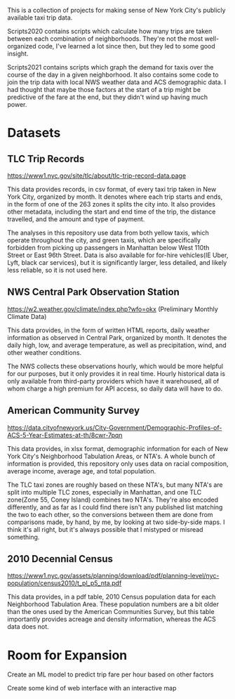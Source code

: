 This is a collection of projects for making sense of New York City's publicly available taxi trip data.

Scripts2020 contains scripts which calculate how many trips are taken between each combination of neighborhoods. They're not the most well-organized code, I've learned a lot since then, but they led to some good insight.

Scripts2021 contains scripts which graph the demand for taxis over the course of the day in a given neighborhood. It also contains some code to join the trip data with local NWS weather data and ACS demographic data. I had thought that maybe those factors at the start of a trip might be predictive of the fare at the end, but they didn't wind up having much power.

# Datasets

## TLC Trip Records

https://www1.nyc.gov/site/tlc/about/tlc-trip-record-data.page

This data provides records, in csv format, of every taxi trip taken in New York City, organized by month. It denotes where each trip starts and ends, in the form of one of the 263 zones it splits the city into. It also provides other metadata, including the start and end time of the trip, the distance travelled, and the amount and type of payment.

The analyses in this repository use data from both yellow taxis, which operate throughout the city, and green taxis, which are specifically forbidden from picking up passengers in Manhattan below West 110th Street or East 96th Street. Data is also available for for-hire vehicles(IE Uber, Lyft, black car services), but it is significantly larger, less detailed, and likely less reliable, so it is not used here.

## NWS Central Park Observation Station

https://w2.weather.gov/climate/index.php?wfo=okx (Preliminary Monthly Climate Data)

This data provides, in the form of written HTML reports, daily weather information as observed in Central Park, organized by month. It denotes the daily high, low, and average temperature, as well as precipitation, wind, and other weather conditions.

The NWS collects these observations hourly, which would be more helpful for our purposes, but it only provides it in real time. Hourly historical data is only available from third-party providers which have it warehoused, all of whom charge a high premium for API access, so daily data will have to do.

## American Community Survey

https://data.cityofnewyork.us/City-Government/Demographic-Profiles-of-ACS-5-Year-Estimates-at-th/8cwr-7pqn

This data provides, in xlsx format, demographic information for each of New York City's Neighborhood Tabulation Areas, or NTA's. A whole bunch of information is provided, this repository only uses data on racial composition, average income, average age, and total population.

The TLC taxi zones are roughly based on these NTA's, but many NTA's are split into multiple TLC zones, especially in Manhattan, and one TLC zone(Zone 55, Coney Island) combines two NTA's. They're also encoded differently, and as far as I could find there isn't any published list matching the two to each other, so the conversions between them are done from comparisons made, by hand, by me, by looking at two side-by-side maps. I think it's all right, but it's always possible that I mistyped or misread something.

## 2010 Decennial Census

https://www1.nyc.gov/assets/planning/download/pdf/planning-level/nyc-population/census2010/t_pl_p5_nta.pdf

This data provides, in a pdf table, 2010 Census population data for each Neighborhood Tabulation Area. These population numbers are a bit older than the ones used by the American Communities Survey, but this table importantly provides acreage and density information, whereas the ACS data does not.

# Room for Expansion

Create an ML model to predict trip fare per hour based on other factors

Create some kind of web interface with an interactive map
